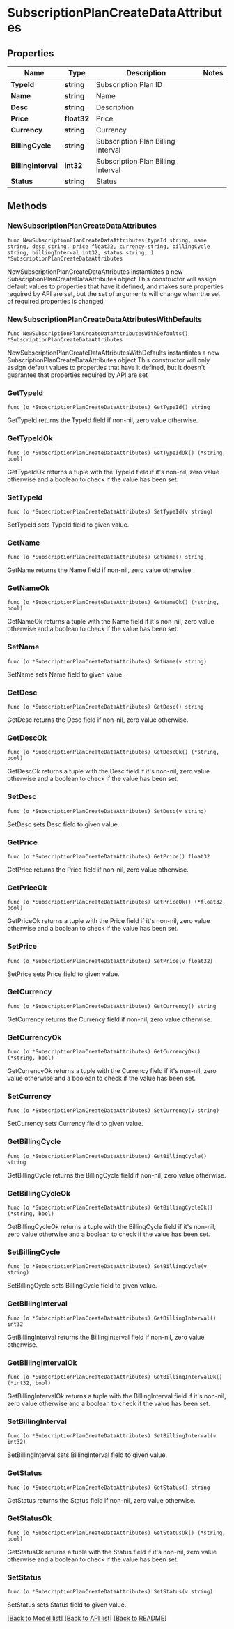 # SubscriptionPlanCreateDataAttributes

## Properties

Name | Type | Description | Notes
------------ | ------------- | ------------- | -------------
**TypeId** | **string** | Subscription Plan ID | 
**Name** | **string** | Name | 
**Desc** | **string** | Description | 
**Price** | **float32** | Price | 
**Currency** | **string** | Currency | 
**BillingCycle** | **string** | Subscription Plan Billing Interval | 
**BillingInterval** | **int32** | Subscription Plan Billing Interval | 
**Status** | **string** | Status | 

## Methods

### NewSubscriptionPlanCreateDataAttributes

`func NewSubscriptionPlanCreateDataAttributes(typeId string, name string, desc string, price float32, currency string, billingCycle string, billingInterval int32, status string, ) *SubscriptionPlanCreateDataAttributes`

NewSubscriptionPlanCreateDataAttributes instantiates a new SubscriptionPlanCreateDataAttributes object
This constructor will assign default values to properties that have it defined,
and makes sure properties required by API are set, but the set of arguments
will change when the set of required properties is changed

### NewSubscriptionPlanCreateDataAttributesWithDefaults

`func NewSubscriptionPlanCreateDataAttributesWithDefaults() *SubscriptionPlanCreateDataAttributes`

NewSubscriptionPlanCreateDataAttributesWithDefaults instantiates a new SubscriptionPlanCreateDataAttributes object
This constructor will only assign default values to properties that have it defined,
but it doesn't guarantee that properties required by API are set

### GetTypeId

`func (o *SubscriptionPlanCreateDataAttributes) GetTypeId() string`

GetTypeId returns the TypeId field if non-nil, zero value otherwise.

### GetTypeIdOk

`func (o *SubscriptionPlanCreateDataAttributes) GetTypeIdOk() (*string, bool)`

GetTypeIdOk returns a tuple with the TypeId field if it's non-nil, zero value otherwise
and a boolean to check if the value has been set.

### SetTypeId

`func (o *SubscriptionPlanCreateDataAttributes) SetTypeId(v string)`

SetTypeId sets TypeId field to given value.


### GetName

`func (o *SubscriptionPlanCreateDataAttributes) GetName() string`

GetName returns the Name field if non-nil, zero value otherwise.

### GetNameOk

`func (o *SubscriptionPlanCreateDataAttributes) GetNameOk() (*string, bool)`

GetNameOk returns a tuple with the Name field if it's non-nil, zero value otherwise
and a boolean to check if the value has been set.

### SetName

`func (o *SubscriptionPlanCreateDataAttributes) SetName(v string)`

SetName sets Name field to given value.


### GetDesc

`func (o *SubscriptionPlanCreateDataAttributes) GetDesc() string`

GetDesc returns the Desc field if non-nil, zero value otherwise.

### GetDescOk

`func (o *SubscriptionPlanCreateDataAttributes) GetDescOk() (*string, bool)`

GetDescOk returns a tuple with the Desc field if it's non-nil, zero value otherwise
and a boolean to check if the value has been set.

### SetDesc

`func (o *SubscriptionPlanCreateDataAttributes) SetDesc(v string)`

SetDesc sets Desc field to given value.


### GetPrice

`func (o *SubscriptionPlanCreateDataAttributes) GetPrice() float32`

GetPrice returns the Price field if non-nil, zero value otherwise.

### GetPriceOk

`func (o *SubscriptionPlanCreateDataAttributes) GetPriceOk() (*float32, bool)`

GetPriceOk returns a tuple with the Price field if it's non-nil, zero value otherwise
and a boolean to check if the value has been set.

### SetPrice

`func (o *SubscriptionPlanCreateDataAttributes) SetPrice(v float32)`

SetPrice sets Price field to given value.


### GetCurrency

`func (o *SubscriptionPlanCreateDataAttributes) GetCurrency() string`

GetCurrency returns the Currency field if non-nil, zero value otherwise.

### GetCurrencyOk

`func (o *SubscriptionPlanCreateDataAttributes) GetCurrencyOk() (*string, bool)`

GetCurrencyOk returns a tuple with the Currency field if it's non-nil, zero value otherwise
and a boolean to check if the value has been set.

### SetCurrency

`func (o *SubscriptionPlanCreateDataAttributes) SetCurrency(v string)`

SetCurrency sets Currency field to given value.


### GetBillingCycle

`func (o *SubscriptionPlanCreateDataAttributes) GetBillingCycle() string`

GetBillingCycle returns the BillingCycle field if non-nil, zero value otherwise.

### GetBillingCycleOk

`func (o *SubscriptionPlanCreateDataAttributes) GetBillingCycleOk() (*string, bool)`

GetBillingCycleOk returns a tuple with the BillingCycle field if it's non-nil, zero value otherwise
and a boolean to check if the value has been set.

### SetBillingCycle

`func (o *SubscriptionPlanCreateDataAttributes) SetBillingCycle(v string)`

SetBillingCycle sets BillingCycle field to given value.


### GetBillingInterval

`func (o *SubscriptionPlanCreateDataAttributes) GetBillingInterval() int32`

GetBillingInterval returns the BillingInterval field if non-nil, zero value otherwise.

### GetBillingIntervalOk

`func (o *SubscriptionPlanCreateDataAttributes) GetBillingIntervalOk() (*int32, bool)`

GetBillingIntervalOk returns a tuple with the BillingInterval field if it's non-nil, zero value otherwise
and a boolean to check if the value has been set.

### SetBillingInterval

`func (o *SubscriptionPlanCreateDataAttributes) SetBillingInterval(v int32)`

SetBillingInterval sets BillingInterval field to given value.


### GetStatus

`func (o *SubscriptionPlanCreateDataAttributes) GetStatus() string`

GetStatus returns the Status field if non-nil, zero value otherwise.

### GetStatusOk

`func (o *SubscriptionPlanCreateDataAttributes) GetStatusOk() (*string, bool)`

GetStatusOk returns a tuple with the Status field if it's non-nil, zero value otherwise
and a boolean to check if the value has been set.

### SetStatus

`func (o *SubscriptionPlanCreateDataAttributes) SetStatus(v string)`

SetStatus sets Status field to given value.



[[Back to Model list]](../README.md#documentation-for-models) [[Back to API list]](../README.md#documentation-for-api-endpoints) [[Back to README]](../README.md)



